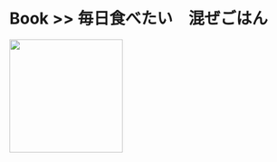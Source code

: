 # Book >> 毎日食べたい　混ぜごはん

<img src="https://images-na.ssl-images-amazon.com/images/I/51dEuFMH5rL._SX350_BO1,204,203,200_.jpg" style="width: 200px"/>